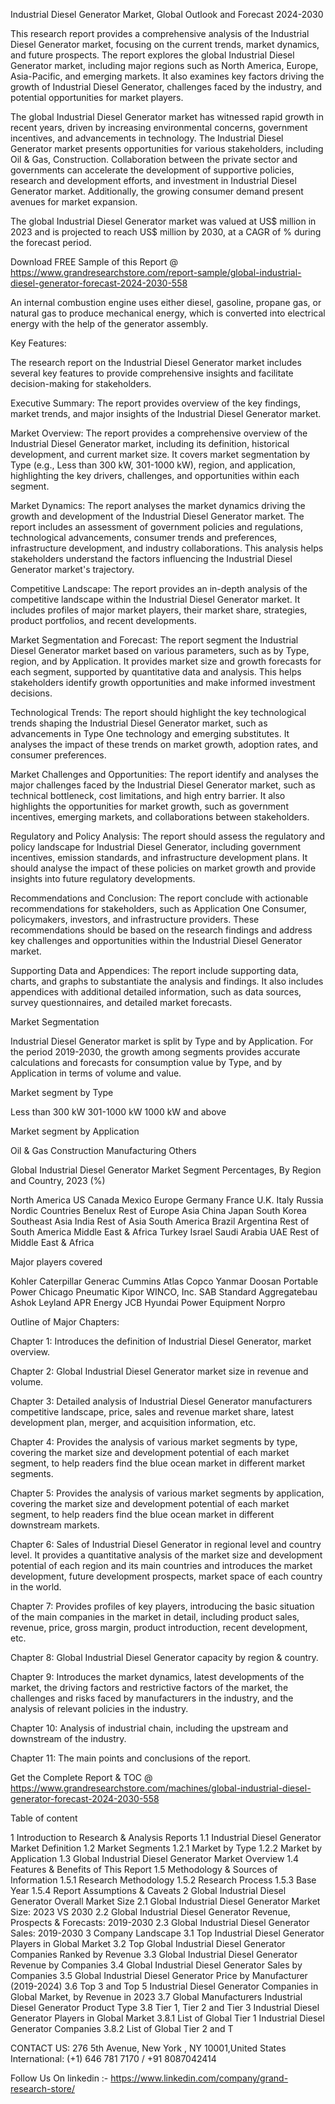Industrial Diesel Generator Market, Global Outlook and Forecast 2024-2030

This research report provides a comprehensive analysis of the Industrial Diesel Generator market, focusing on the current trends, market dynamics, and future prospects. The report explores the global Industrial Diesel Generator market, including major regions such as North America, Europe, Asia-Pacific, and emerging markets. It also examines key factors driving the growth of Industrial Diesel Generator, challenges faced by the industry, and potential opportunities for market players.

The global Industrial Diesel Generator market has witnessed rapid growth in recent years, driven by increasing environmental concerns, government incentives, and advancements in technology. The Industrial Diesel Generator market presents opportunities for various stakeholders, including Oil & Gas, Construction. Collaboration between the private sector and governments can accelerate the development of supportive policies, research and development efforts, and investment in Industrial Diesel Generator market. Additionally, the growing consumer demand present avenues for market expansion.

The global Industrial Diesel Generator market was valued at US$ million in 2023 and is projected to reach US$ million by 2030, at a CAGR of % during the forecast period.

Download FREE Sample of this Report @ https://www.grandresearchstore.com/report-sample/global-industrial-diesel-generator-forecast-2024-2030-558


An internal combustion engine uses either diesel, gasoline, propane gas, or natural gas to produce mechanical energy, which is converted into electrical energy with the help of the generator assembly.

Key Features:

The research report on the Industrial Diesel Generator market includes several key features to provide comprehensive insights and facilitate decision-making for stakeholders.

Executive Summary: The report provides overview of the key findings, market trends, and major insights of the Industrial Diesel Generator market.

Market Overview: The report provides a comprehensive overview of the Industrial Diesel Generator market, including its definition, historical development, and current market size. It covers market segmentation by Type (e.g., Less than 300 kW, 301-1000 kW), region, and application, highlighting the key drivers, challenges, and opportunities within each segment.

Market Dynamics: The report analyses the market dynamics driving the growth and development of the Industrial Diesel Generator market. The report includes an assessment of government policies and regulations, technological advancements, consumer trends and preferences, infrastructure development, and industry collaborations. This analysis helps stakeholders understand the factors influencing the Industrial Diesel Generator market's trajectory.

Competitive Landscape: The report provides an in-depth analysis of the competitive landscape within the Industrial Diesel Generator market. It includes profiles of major market players, their market share, strategies, product portfolios, and recent developments.

Market Segmentation and Forecast: The report segment the Industrial Diesel Generator market based on various parameters, such as by Type, region, and by Application. It provides market size and growth forecasts for each segment, supported by quantitative data and analysis. This helps stakeholders identify growth opportunities and make informed investment decisions.

Technological Trends: The report should highlight the key technological trends shaping the Industrial Diesel Generator market, such as advancements in Type One technology and emerging substitutes. It analyses the impact of these trends on market growth, adoption rates, and consumer preferences.

Market Challenges and Opportunities: The report identify and analyses the major challenges faced by the Industrial Diesel Generator market, such as technical bottleneck, cost limitations, and high entry barrier. It also highlights the opportunities for market growth, such as government incentives, emerging markets, and collaborations between stakeholders.

Regulatory and Policy Analysis: The report should assess the regulatory and policy landscape for Industrial Diesel Generator, including government incentives, emission standards, and infrastructure development plans. It should analyse the impact of these policies on market growth and provide insights into future regulatory developments.

Recommendations and Conclusion: The report conclude with actionable recommendations for stakeholders, such as Application One Consumer, policymakers, investors, and infrastructure providers. These recommendations should be based on the research findings and address key challenges and opportunities within the Industrial Diesel Generator market.

Supporting Data and Appendices: The report include supporting data, charts, and graphs to substantiate the analysis and findings. It also includes appendices with additional detailed information, such as data sources, survey questionnaires, and detailed market forecasts.

Market Segmentation

Industrial Diesel Generator market is split by Type and by Application. For the period 2019-2030, the growth among segments provides accurate calculations and forecasts for consumption value by Type, and by Application in terms of volume and value.



Market segment by Type



Less than 300 kW
301-1000 kW
1000 kW and above


Market segment by Application



Oil & Gas
Construction
Manufacturing
Others


Global Industrial Diesel Generator Market Segment Percentages, By Region and Country, 2023 (%)



North America
US
Canada
Mexico
Europe
Germany
France
U.K.
Italy
Russia
Nordic Countries
Benelux
Rest of Europe
Asia
China
Japan
South Korea
Southeast Asia
India
Rest of Asia
South America
Brazil
Argentina
Rest of South America
Middle East & Africa
Turkey
Israel
Saudi Arabia
UAE
Rest of Middle East & Africa


Major players covered



Kohler
Caterpillar
Generac
Cummins
Atlas Copco
Yanmar
Doosan Portable Power
Chicago Pneumatic
Kipor
WINCO, Inc.
SAB Standard Aggregatebau
Ashok Leyland
APR Energy
JCB
Hyundai Power Equipment
Norpro


Outline of Major Chapters:

Chapter 1: Introduces the definition of Industrial Diesel Generator, market overview.

Chapter 2: Global Industrial Diesel Generator market size in revenue and volume.

Chapter 3: Detailed analysis of Industrial Diesel Generator manufacturers competitive landscape, price, sales and revenue market share, latest development plan, merger, and acquisition information, etc.

Chapter 4: Provides the analysis of various market segments by type, covering the market size and development potential of each market segment, to help readers find the blue ocean market in different market segments.

Chapter 5: Provides the analysis of various market segments by application, covering the market size and development potential of each market segment, to help readers find the blue ocean market in different downstream markets.

Chapter 6: Sales of Industrial Diesel Generator in regional level and country level. It provides a quantitative analysis of the market size and development potential of each region and its main countries and introduces the market development, future development prospects, market space of each country in the world.

Chapter 7: Provides profiles of key players, introducing the basic situation of the main companies in the market in detail, including product sales, revenue, price, gross margin, product introduction, recent development, etc.

Chapter 8: Global Industrial Diesel Generator capacity by region & country.

Chapter 9: Introduces the market dynamics, latest developments of the market, the driving factors and restrictive factors of the market, the challenges and risks faced by manufacturers in the industry, and the analysis of relevant policies in the industry.

Chapter 10: Analysis of industrial chain, including the upstream and downstream of the industry.

Chapter 11: The main points and conclusions of the report.

Get the Complete Report & TOC @ https://www.grandresearchstore.com/machines/global-industrial-diesel-generator-forecast-2024-2030-558

Table of content

1 Introduction to Research & Analysis Reports
1.1 Industrial Diesel Generator Market Definition
1.2 Market Segments
1.2.1 Market by Type
1.2.2 Market by Application
1.3 Global Industrial Diesel Generator Market Overview
1.4 Features & Benefits of This Report
1.5 Methodology & Sources of Information
1.5.1 Research Methodology
1.5.2 Research Process
1.5.3 Base Year
1.5.4 Report Assumptions & Caveats
2 Global Industrial Diesel Generator Overall Market Size
2.1 Global Industrial Diesel Generator Market Size: 2023 VS 2030
2.2 Global Industrial Diesel Generator Revenue, Prospects & Forecasts: 2019-2030
2.3 Global Industrial Diesel Generator Sales: 2019-2030
3 Company Landscape
3.1 Top Industrial Diesel Generator Players in Global Market
3.2 Top Global Industrial Diesel Generator Companies Ranked by Revenue
3.3 Global Industrial Diesel Generator Revenue by Companies
3.4 Global Industrial Diesel Generator Sales by Companies
3.5 Global Industrial Diesel Generator Price by Manufacturer (2019-2024)
3.6 Top 3 and Top 5 Industrial Diesel Generator Companies in Global Market, by Revenue in 2023
3.7 Global Manufacturers Industrial Diesel Generator Product Type
3.8 Tier 1, Tier 2 and Tier 3 Industrial Diesel Generator Players in Global Market
3.8.1 List of Global Tier 1 Industrial Diesel Generator Companies
3.8.2 List of Global Tier 2 and T

CONTACT US:
276 5th Avenue, New York , NY 10001,United States
International: (+1) 646 781 7170 / +91 8087042414

Follow Us On linkedin :- https://www.linkedin.com/company/grand-research-store/
 
